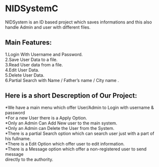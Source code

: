 # NIDSystemC
NIDSystem is an ID based project which saves informations and this also handle Admin and user with different files.


## Main Features:<br />
1.Login With Username and Password.<br />
2.Save User Data to a file.<br />
3.Read User data from a file.<br />
4.Edit User Data.<br />
5.Delete User Data.<br />
6.Partial Search with Name / Father’s name / City name .<br />



## Here is a short Descreption of Our Project:<br />
*We have a main menu which offer User/Admin to Login with username & password <br />
*For a new User there is a Apply Option.<br />
*Only an Admin Can Add New user to the main system.<br />
*Only an Admin can Delete the User from the System.<br />
*There is a partial Search option which can search user just with a part of his fullname. <br />
*There is a Edit Option which offer user to edit information.<br />
*There is a Message option which offer a non-registered user to send message<br />
directly to the authority.<br />
